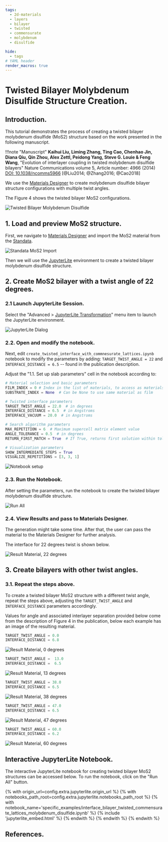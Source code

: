 ```yaml
---
tags:
  - 2d-materials
  - layers
  - bilayer
  - twisted
  - commensurate
  - molybdenum
  - disulfide

hide:
  - tags
# YAML header
render_macros: true
---
```


# Twisted Bilayer Molybdenum Disulfide Structure Creation.

## Introduction.

This tutorial demonstrates the process of creating a twisted bilayer molybdenum disulfide (MoS2) structure based on the work presented in the following manuscript.

!!!note "Manuscript"
    **Kaihui Liu, Liming Zhang, Ting Cao, Chenhao Jin, Diana Qiu, Qin Zhou, Alex Zettl, Peidong Yang, Steve G. Louie & Feng Wang**,
    "Evolution of interlayer coupling in twisted molybdenum disulfide bilayers" Nature Communications volume 5, Article number: 4966 (2014)
    [DOI: 10.1038/ncomms5966](https://doi.org/10.1038/ncomms5966) [@Liu2014; @Zhang2016; @Cao2018]


We use the [Materials Designer](../../../materials-designer/overview.md) to create molybdenum disulfide bilayer structure configurations with multiple twist angles.

The Figure 4 shows the twisted bilayer MoS2 configurations.

![Twisted Bilayer Molybdenum Disulfide](/images/tutorials/materials/interfaces/twisted-bilayer-molybdenum-disulfide/MoS2-twisted-bilayers.png   "Twisted Bilayer Molybdenum Disulfide")

## 1. Load and preview MoS2 structure.

First, we navigate to [Materials Designer](../../../materials-designer/overview.md) and import the MoS2 material from the [Standata](../../../materials-designer/header-menu/input-output/standata-import.md).


![Standata MoS2 Import](/images/tutorials/materials/interfaces/twisted-bilayer-molybdenum-disulfide/standata-import-mos2.png "Standata MoS2 Import")

Then we will use the [JupyterLite](../../../jupyterlite/overview.md) environment to create a twisted bilayer molybdenum disulfide structure.


## 2. Create MoS2 bilayer with a twist angle of 22 degrees.

### 2.1 Launch JupyterLite Session.

Select the "Advanced > [JupyterLite Transformation](../../../materials-designer/header-menu/advanced/jupyterlite-dialog.md)" menu item to launch the JupyterLite environment.


![JupyterLite Dialog](/images/jupyterlite/md-advanced-jl.webp "JupyterLite Dialog")

### 2.2. Open and modify the notebook.

Next, edit `create_twisted_interface_with_commnesurate_lattices.ipynb` notebook to modify the parameters by adding: `TARGET_TWIST_ANGLE = 22` and `INTERFACE_DISTANCE = 6.5` -- found in the publication description.

Adjust the "1.1. Set up slab parameters" cell in the notebook according to:

```python
# Material selection and basic parameters
FILM_INDEX = 0 # Index in the list of materials, to access as materials[FILM_INDEX]
SUBSTRATE_INDEX = None  # Can be None to use same material as film

# Twisted interface parameters
TARGET_TWIST_ANGLE = 22.0  # in degrees
INTERFACE_DISTANCE = 6.5  # in Angstroms
INTERFACE_VACUUM = 20.0  # in Angstroms

# Search algorithm parameters
MAX_REPETITION = 6  # Maximum supercell matrix element value
ANGLE_TOLERANCE = 0.5  # in degrees
RETURN_FIRST_MATCH = True  # If True, returns first solution within tolerance

# Visualization parameters
SHOW_INTERMEDIATE_STEPS = True
VISUALIZE_REPETITIONS = [3, 3, 1]
```

![Notebook setup](/images/tutorials/materials/interfaces/twisted-bilayer-molybdenum-disulfide/jl-set-nb.png "Notebook setup")


### 2.3. Run the Notebook.

After setting the parameters, run the notebook to create the twisted bilayer molybdenum disulfide structure.

![Run All](/images/jupyterlite/run-all.webp "Run All")

### 2.4. View Results and pass to Materials Designer.

The generation might take some time.
After that, the user can pass the material to the Materials Designer for further analysis.

The interface for 22 degrees twist is shown below.

![Result Material, 22 degrees](/images/tutorials/materials/interfaces/twisted-bilayer-molybdenum-disulfide/mos2-result-wavejs-22.png "MoS2 Twisted Bilayer, 22 degrees")

## 3. Create bilayers with other twist angles.

### 3.1. Repeat the steps above.
To create a twisted bilayer MoS2 structure with a different twist angle, repeat the steps above, adjusting the `TARGET_TWIST_ANGLE` and `INTERFACE_DISTANCE` parameters accordingly.

Values for angle and associated interlayer separation provided below come from the description of Figure 4 in the publication, below each example has an image of the resulting material.

```python
TARGET_TWIST_ANGLE = 0.0
INTERFACE_DISTANCE = 6.8
```

![Result Material, 0 degrees](/images/tutorials/materials/interfaces/twisted-bilayer-molybdenum-disulfide/mos2-result-wavejs-0.png "MoS2 Twisted Bilayer, 0 degrees")


```python
TARGET_TWIST_ANGLE =  13.0
INTERFACE_DISTANCE =  6.5
```

![Result Material, 13 degrees](/images/tutorials/materials/interfaces/twisted-bilayer-molybdenum-disulfide/mos2-result-wavejs-13.png "MoS2 Twisted Bilayer, 13 degrees")

```python
TARGET_TWIST_ANGLE = 38.0
INTERFACE_DISTANCE = 6.5
```

![Result Material, 38 degrees](/images/tutorials/materials/interfaces/twisted-bilayer-molybdenum-disulfide/mos2-result-wavejs-38.png "MoS2 Twisted Bilayer, 38 degrees")

```python
TARGET_TWIST_ANGLE = 47.0
INTERFACE_DISTANCE = 6.5
```

![Result Material, 47 degrees](/images/tutorials/materials/interfaces/twisted-bilayer-molybdenum-disulfide/mos2-result-wavejs-47.png "MoS2 Twisted Bilayer, 47 degrees")

```python
TARGET_TWIST_ANGLE = 60.0
INTERFACE_DISTANCE = 6.2
```

![Result Material, 60 degrees](/images/tutorials/materials/interfaces/twisted-bilayer-molybdenum-disulfide/mos2-result-wavejs-60.png "MoS2 Twisted Bilayer, 60 degrees")


## Interactive JupyterLite Notebook.

The interactive JupyterLite notebook for creating twisted bilayer MoS2 structures can be accessed below. To run the notebook, click on the "Run All" button.


{% with origin_url=config.extra.jupyterlite.origin_url %}
{% with notebooks_path_root=config.extra.jupyterlite.notebooks_path_root %}
{% with notebook_name='specific_examples/interface_bilayer_twisted_commensurate_lattices_molybdenum_disulfide.ipynb' %}
{% include 'jupyterlite_embed.html' %}
{% endwith %}
{% endwith %}
{% endwith %}

## References.
